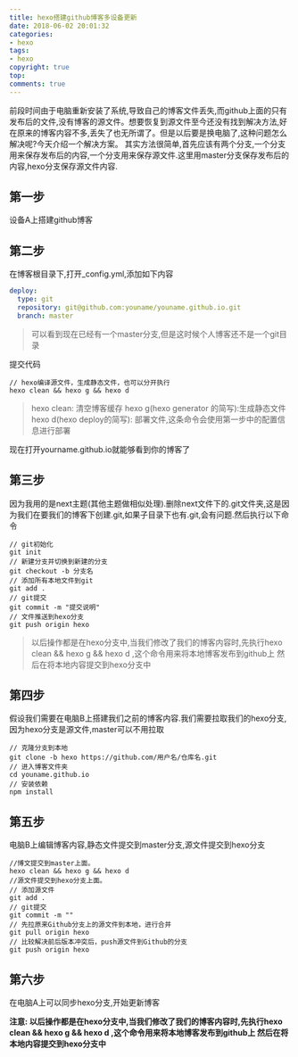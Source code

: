 ```yaml
---
title: hexo搭建github博客多设备更新
date: 2018-06-02 20:01:32
categories:
- hexo
tags:
- hexo
copyright: true
top:
comments: true
---
```



前段时间由于电脑重新安装了系统,导致自己的博客文件丢失,而github上面的只有发布后的文件,没有博客的源文件。想要恢复到源文件至今还没有找到解决方法,好在原来的博客内容不多,丢失了也无所谓了。但是以后要是换电脑了,这种问题怎么解决呢?今天介绍一个解决方案。
其实方法很简单,首先应该有两个分支,一个分支用来保存发布后的内容,一个分支用来保存源文件.这里用master分支保存发布后的内容,hexo分支保存源文件内容.

## 第一步
设备A上搭建github博客
## 第二步
在博客根目录下,打开_config.yml,添加如下内容
```yml
deploy:
  type: git
  repository: git@github.com:youname/youname.github.io.git
  branch: master
```
> 可以看到现在已经有一个master分支,但是这时候个人博客还不是一个git目录

提交代码
```
// hexo编译源文件，生成静态文件，也可以分开执行
hexo clean && hexo g && hexo d
```
> hexo clean: 清空博客缓存
> hexo g(hexo generator 的简写):生成静态文件
> hexo d(hexo deploy的简写): 部署文件,这条命令会使用第一步中的配置信息进行部署

现在打开yourname.github.io就能够看到你的博客了
## 第三步
因为我用的是next主题(其他主题做相似处理).删除next文件下的.git文件夹,这是因为我们在要我们的博客下创建.git,如果子目录下也有.git,会有问题.然后执行以下命令
```
// git初始化
git init
// 新建分支并切换到新建的分支
git checkout -b 分支名
// 添加所有本地文件到git
git add .
// git提交
git commit -m "提交说明"
// 文件推送到hexo分支
git push origin hexo
```
> 以后操作都是在hexo分支中,当我们修改了我们的博客内容时,先执行hexo clean && hexo g && hexo d ,这个命令用来将本地博客发布到github上
> 然后在将本地内容提交到hexo分支中

## 第四步
假设我们需要在电脑B上搭建我们之前的博客内容.我们需要拉取我们的hexo分支,因为hexo分支是源文件,master可以不用拉取
```
// 克隆分支到本地
git clone -b hexo https://github.com/用户名/仓库名.git
// 进入博客文件夹
cd youname.github.io
// 安装依赖
npm install
```
## 第五步
电脑B上编辑博客内容,静态文件提交到master分支,源文件提交到hexo分支
```
//博文提交到master上面。
hexo clean && hexo g && hexo d
//源文件提交到hexo分支上面。
// 添加源文件
git add .
// git提交
git commit -m ""
// 先拉原来Github分支上的源文件到本地，进行合并
git pull origin hexo
// 比较解决前后版本冲突后，push源文件到Github的分支
git push origin hexo
```
## 第六步
在电脑A上可以同步hexo分支,开始更新博客

**注意: 以后操作都是在hexo分支中,当我们修改了我们的博客内容时,先执行hexo clean && hexo g && hexo d ,这个命令用来将本地博客发布到github上
然后在将本地内容提交到hexo分支中**
